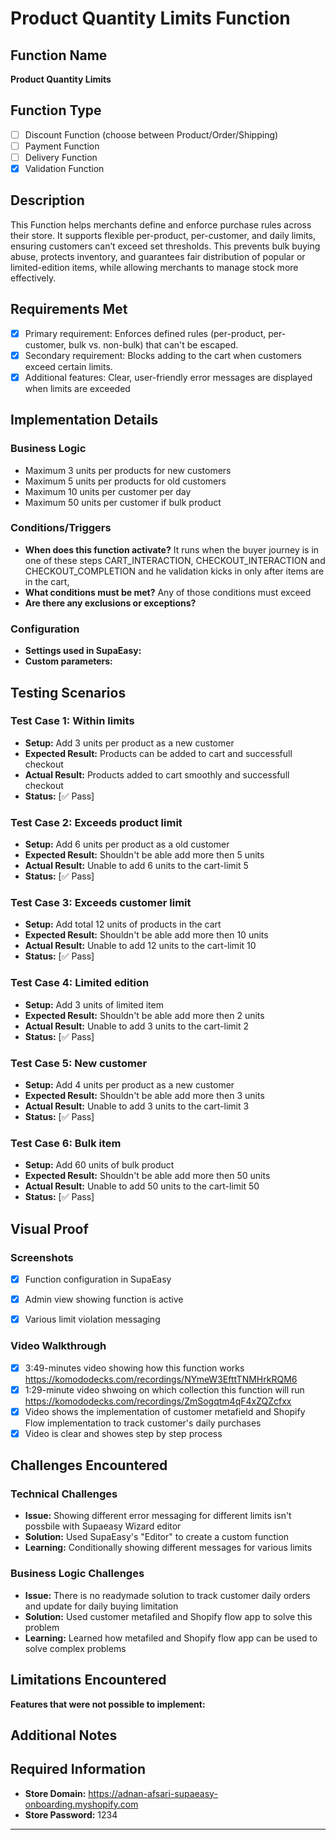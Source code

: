 # Product Quantity Limits Function

## Function Name
**Product Quantity Limits**

## Function Type
- [ ] Discount Function (choose between Product/Order/Shipping)
- [ ] Payment Function  
- [ ] Delivery Function
- [x] Validation Function

## Description
This Function helps merchants define and enforce purchase rules across their store. It supports flexible per-product, per-customer, and daily limits, ensuring customers can’t exceed set thresholds. This prevents bulk buying abuse, protects inventory, and guarantees fair distribution of popular or limited-edition items, while allowing merchants to manage stock more effectively.

## Requirements Met
- [x] Primary requirement: Enforces defined rules (per-product, per-customer, bulk vs. non-bulk) that can't be escaped.
- [x] Secondary requirement: Blocks adding to the cart when customers exceed certain limits. 
- [x] Additional features: Clear, user-friendly error messages are displayed when limits are exceeded

## Implementation Details

### Business Logic
- Maximum 3 units per products for new customers
- Maximum 5 units per products for old customers
- Maximum 10 units per customer per day
- Maximum 50 units per customer if bulk product

### Conditions/Triggers
- **When does this function activate?** It runs when the buyer journey is in one of these steps CART_INTERACTION, CHECKOUT_INTERACTION and CHECKOUT_COMPLETION and he validation kicks in only after items are in the cart,
- **What conditions must be met?** Any of those conditions must exceed
- **Are there any exclusions or exceptions?**

### Configuration
- **Settings used in SupaEasy:**
- **Custom parameters:**

## Testing Scenarios

### Test Case 1: Within limits
- **Setup:** Add 3 units per product as a new customer
- **Expected Result:** Products can be added to cart and successfull checkout
- **Actual Result:** Products added to cart smoothly and successfull checkout
- **Status:** [✅ Pass]

### Test Case 2: Exceeds product limit
- **Setup:** Add 6 units per product as a old customer
- **Expected Result:** Shouldn't be able add more then 5 units
- **Actual Result:** Unable to add 6 units to the cart-limit 5
- **Status:** [✅ Pass]

### Test Case 3: Exceeds customer limit
- **Setup:** Add total 12 units of products in the cart
- **Expected Result:** Shouldn't be able add more then 10 units
- **Actual Result:** Unable to add 12 units to the cart-limit 10
- **Status:** [✅ Pass]

### Test Case 4: Limited edition
- **Setup:** Add 3 units of limited item
- **Expected Result:** Shouldn't be able add more then 2 units
- **Actual Result:** Unable to add 3 units to the cart-limit 2
- **Status:** [✅ Pass]

### Test Case 5: New customer
- **Setup:** Add 4 units per product as a new customer
- **Expected Result:** Shouldn't be able add more then 3 units
- **Actual Result:** Unable to add 3 units to the cart-limit 3
- **Status:** [✅ Pass]

### Test Case 6: Bulk item
- **Setup:** Add 60 units of bulk product
- **Expected Result:** Shouldn't be able add more then 50 units
- **Actual Result:** Unable to add 50 units to the cart-limit 50
- **Status:** [✅ Pass]



## Visual Proof

### Screenshots
- [x] Function configuration in SupaEasy
- [x] Admin view showing function is active
- [x] Various limit violation messaging 


### Video Walkthrough
- [x] 3:49-minutes video showing how this function works https://komododecks.com/recordings/NYmeW3EfttTNMHrkRQM6 
- [x] 1:29-minute video shwoing on which collection this function will run https://komododecks.com/recordings/ZmSogqtm4qF4xZQZcfxx
- [x] Video shows the implementation of customer metafield and Shopify Flow implementation to track customer's daily purchases
- [x] Video is clear and showes step by step process

## Challenges Encountered

### Technical Challenges
- **Issue:** Showing different error messaging for different limits isn't possbile with Supaeasy Wizard editor
- **Solution:** Used SupaEasy's "Editor" to create a custom function
- **Learning:** Conditionally showing different messages for various limits

### Business Logic Challenges
- **Issue:** There is no readymade solution to track customer daily orders and update for daily buying limitation 
- **Solution:** Used customer metafiled and Shopify flow app to solve this problem
- **Learning:** Learned how metafiled and Shopify flow app can be used to solve complex problems

## Limitations Encountered

**Features that were not possible to implement:**

## Additional Notes

## Required Information
- **Store Domain:** https://adnan-afsari-supaeasy-onboarding.myshopify.com
- **Store Password:** 1234
---

